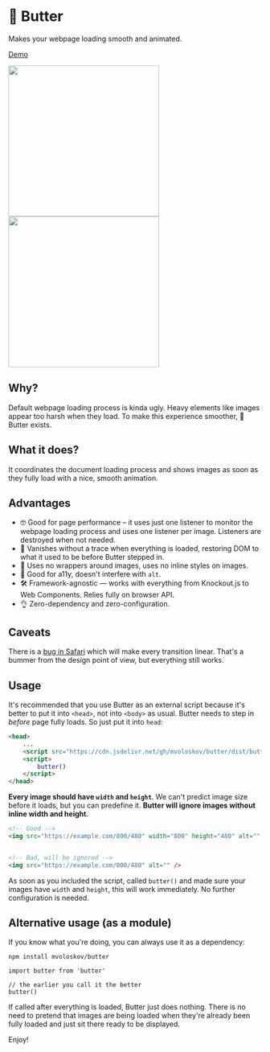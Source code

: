 # 🧈 Butter
Makes your webpage loading smooth and animated. 

[Demo](https://miloslav.website/butter)

<img src="https://miloslav.website/butter/without.gif" width="300" alt="" /> <img src="https://miloslav.website/butter/with.gif" width="300" alt="" />

## Why?

Default webpage loading process is kinda ugly. Heavy elements like images appear too harsh when they load. To make this experience smoother, 🧈 Butter exists.

## What it does?

It coordinates the document loading process and shows images as soon as they fully load with a nice, smooth animation.

## Advantages

- 🤓 Good for page performance – it uses just one listener to monitor the webpage loading process and uses one listener per image. Listeners are destroyed when not needed.
- 🥸 Vanishes without a trace when everything is loaded, restoring DOM to what it used to be before Butter stepped in.
- 💍 Uses no wrappers around images, uses no inline styles on images.
- 🥳 Good for a11y, doesn't interfere with `alt`.
- 🛠 Framework-agnostic — works with everything from Knockout.js to Web Components. Relies fully on browser API.
- 👌 Zero-dependency and zero-configuration.

## Caveats

There is a [bug in Safari](https://github.com/angular/angular/issues/37440) which will make every transition linear. That's a bummer from the design point of view, but everything still works.

## Usage

It's recommended that you use Butter as an external script because it's better to put it into `<head>`, not into `<body>` as usual. Butter needs to step in *before* page fully loads. So just put it into `head`:

```HTML
<head>
    ...
    <script src="https://cdn.jsdelivr.net/gh/mvoloskov/butter/dist/butter.min.js"></script>
    <script>
        butter()
    </script>
</head>
```

**Every image should have `width` and `height`**. We can't predict image size before it loads, but you can predefine it. **Butter will ignore images without inline width and height**.

```HTML
<!-- Good -->
<img src="https://example.com/800/480" width="800" height="480" alt="" />


<!-- Bad, will be ignored -->
<img src="https://example.com/800/480" alt="" />
```

As soon as you included the script, called `butter()` and made sure your images have `width` and `height`, this will work immediately. No further configuration is needed.

## Alternative usage (as a module)

If you know what you're doing, you can always use it as a dependency:

```
npm install mvoloskov/butter
```

```JS
import butter from 'butter'

// the earlier you call it the better
butter()
```

If called after everything is loaded, Butter just does nothing. There is no need to pretend that images are being loaded when they're already been fully loaded and just sit there ready to be displayed.

Enjoy!
